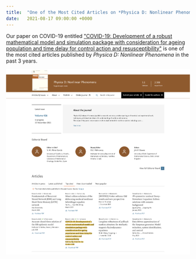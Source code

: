 ```yaml
---
title:  "One of the Most Cited Articles on *Physica D: Nonlinear Phenomena*"
date:   2021-08-17 09:00:00 +0000
---
```


Our paper on COVID-19 entitled ["COVID-19: Development of a robust mathematical model and simulation package with consideration for ageing population and time delay for control action and resusceptibility"](https://doi.org/10.1016/j.physd.2020.132599) is one of the most cited articles published by *Physica D: Nonlinear Phenomena* in the past 3 years.  

<img src="/assets/Figures/PhysicaDCited.png" width="840">  
